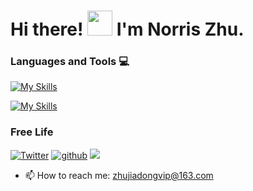 <h1>Hi there! <img src="https://media.giphy.com/media/hvRJCLFzcasrR4ia7z/giphy.gif" height="40px" width="40px">  I'm  Norris Zhu. </h1>


### Languages and Tools :computer:
[![My Skills](https://skillicons.dev/icons?i=ai,py,pytorch,cpp,raspberrypi,tensorflow)](https://skillicons.dev)

[![My Skills](https://skillicons.dev/icons?i=go,gitlab,electron,docker,discord,gcp)](https://skillicons.dev)

### Free Life
<div align="left">
 
[![Twitter](https://img.shields.io/badge/NorrisZhu-%231DA1F2.svg?style=for-the-badge&logo=Twitter&logoColor=white)](https://www.twitter.com/zhujiadong1/)
[![github](https://img.shields.io/badge/NorrisZhu-12100E.svg?style=for-the-badge&logo=github&logoColor=white)](https://github.com/ZhuJD-China/)
![](https://komarev.com/ghpvc/?username=NorrisZhue&label=PROFILE+VIEWS&style=for-the-badge&color=brightgreen)

</div>  

<!-- ![Bitcoin](https://img.shields.io/badge/Bitcoin-000?style=for-the-badge&logo=bitcoin&logoColor=white)
![Ethereum](https://img.shields.io/badge/Ethereum-3C3C3D?style=for-the-badge&logo=Ethereum&logoColor=white) -->

- 📫 How to reach me: zhujiadongvip@163.com





<!-- [![Python](https://img.shields.io/badge/-Python-black?style=flat&logo=python&link=https://github.com/hritik5102)](https://github.com/hritik5102) [![C++](https://img.shields.io/badge/-C++-00599C?style=flat&logo=c++&link=https://github.com/hritik5102)](https://github.com/hritik5102) [![C](https://img.shields.io/badge/-A8B9CC?style=flat&logo=c&logoColor=white&link=https://github.com/hritik5102)](https://github.com/hritik5102) 

 [![Keras](https://img.shields.io/badge/-Keras-red?style=flat&logo=keras&link=https://github.com/hritik5102)](https://github.com/hritik5102) [![Tensorflow](https://img.shields.io/badge/-Tensorflow-gray?style=flat&logo=tensorflow&link=https://github.com/hritik5102)](https://github.com/hritik5102) [![Pytorch](https://img.shields.io/badge/-Pytorch-purple?style=flat&logo=Pytorch&link=https://github.com/hritik5102)](https://github.com/hritik5102) 

[![JavaScript](https://img.shields.io/badge/-JavaScript-black?style=flat&logo=javascript&link=https://github.com/hritik5102)](https://github.com/hritik5102)
[![HTML5](https://img.shields.io/badge/-HTML5-E34F26?style=flat&logo=html5&logoColor=white&link=https://github.com/hritik5102)](https://github.com/hritik5102) [![CSS3](https://img.shields.io/badge/-CSS3-1572B6?style=flat&logo=css3&link=https://github.com/hritik5102)](https://github.com/hritik5102)

 [![PostgreSQL](https://img.shields.io/badge/-PostgreSQL-336791?style=flat&logo=postgresql&link=https://github.com/hritik5102)](https://github.com/hritik5102) [![MySQL](https://img.shields.io/badge/-MySQL-black?style=flat&logo=mysql&link=https://github.com/hritik5102)](https://github.com/hritik5102) [![Nodejs](https://img.shields.io/badge/-Nodejs-black?style=flat&logo=Node.js&link=https://github.com/hritik5102)](https://github.com/hritik5102) 

[![Docker](https://img.shields.io/badge/-Docker-black?style=flat&logo=docker&link=https://github.com/hritik5102)](https://github.com/hritik5102) [![Git](https://img.shields.io/badge/-Git-black?style=flat&logo=git&link=https://github.com/hritik5102)](https://github.com/hritik5102) [![GitHub](https://img.shields.io/badge/-GitHub-181717?style=flat&logo=github&link=https://github.com/hritik5102)](https://github.com/hritik5102) -->



<!-- ### Repositories:

<a href="https://github.com/ZhuJD-China/ECG-Classification-Diagnosis">
  <img align="center" src="https://github-readme-stats.vercel.app/api/pin/?username=ZhuJD-China&repo=ECG-Classification-Diagnosis&theme=radical" />
</a>  

<a href="https://github.com/ZhuJD-China/Mask_Wearing">
  <img align="center"  src="https://github-readme-stats.vercel.app/api/pin/?username=ZhuJD-China&repo=Mask_Wearing&theme=radical" />
</a> 

<a href="https://github.com/ZhuJD-China/ImgAug_yolov5">
  <img align="center" src="https://github-readme-stats.vercel.app/api/pin/?username=ZhuJD-China&repo=ImgAug_yolov5&theme=radical" />
</a>   

<a href="https://github.com/ZhuJD-China/Algorithm">
  <img align="center" src="https://github-readme-stats.vercel.app/api/pin/?username=ZhuJD-China&repo=Algorithm&theme=radical" />
</a> 
 -->

<!--

**ZhuJD-China/ZhuJD-China** is a ✨ _special_ ✨ repository because its `README.md` (this file) appears on your GitHub profile.

Here are some ideas to get you started:

- 🔭 I’m currently working on ...
- 🌱 I’m currently learning ...
- 👯 I’m looking to collaborate on ...
- 🤔 I’m looking for help with ...
- 💬 Ask me about ...
- 📫 How to reach me: ...
- 😄 Pronouns: ...
- ⚡ Fun fact: ...

[![trophy](https://github-profile-trophy.vercel.app/?username=ZhuJD-China&title=Star,Follower,Commit,Repo,Issue&theme=gruvbox)](https://github.com/ryo-ma/github-profile-trophy)

-->
